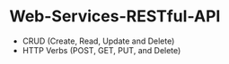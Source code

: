 # Web-Services-RESTful-API

- CRUD (Create, Read, Update and Delete)
- HTTP Verbs (POST, GET, PUT, and Delete)
